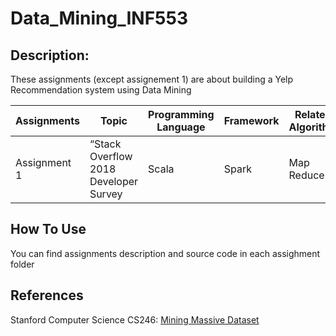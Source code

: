 # Data_Mining_INF553
## Description:
These assignments (except assignement 1) are about building a Yelp Recommendation system using Data Mining

| Assignments  | Topic | Programming Language  | Framework  | Related Algorithm  |
|---|---|---|---|---|
| Assignment 1  | “Stack Overflow 2018 Developer Survey | Scala | Spark  | Map Reduce  |

## How To Use
You can find assignments description and source code in each assighment folder
## References
Stanford Computer Science CS246: [Mining Massive Dataset](http://www.mmds.org/)
